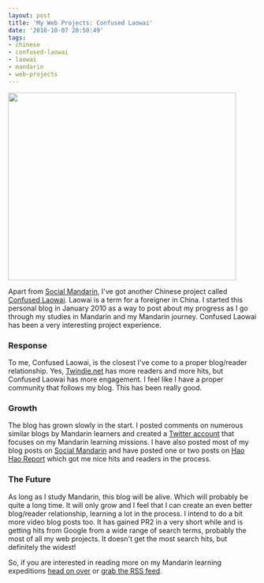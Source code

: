 ```yaml
---
layout: post
title: 'My Web Projects: Confused Laowai'
date: '2010-10-07 20:50:49'
tags:
- chinese
- confused-laowai
- laowai
- mandarin
- web-projects
---
```


<a rel="attachment wp-att-76" href="http://niel.delarouviere.com/2010/10/my-web-projects-confused-laowai/confusedlaowai/"><img class="aligncenter size-full wp-image-76" title="confusedlaowai" src="http://niel.delarouviere.com/wp-content/uploads/2010/10/confusedlaowai.jpg" alt="" width="462" height="380" /></a>

Apart from <a href="http://niel.delarouviere.com/tag/social-mandarin/">Social Mandarin</a>, I've got another Chinese project called <a href="http://confusedlaowai.com">Confused Laowai</a>. Laowai is a term for a foreigner in China. I started this personal blog in January 2010 as a way to post about my progress as I go through my studies in Mandarin and my Mandarin journey. Confused Laowai has been a very interesting project experience.
<h3>Response</h3>
To me, Confused Laowai, is the closest I've come to a proper blog/reader relationship. Yes, <a href="http://niel.delarouviere.com/tag/twindie-net/">Twindie.net</a> has more readers and more hits, but Confused Laowai has more engagement. I feel like I have a proper community that follows my blog. This has been really good.
<h3>Growth</h3>
The blog has grown slowly in the start. I posted comments on numerous similar blogs by Mandarin learners and created a <a href="http://twitter.com/confusedlaowai">Twitter account</a> that focuses on my Mandarin learning missions. I have also posted most of my blog posts on <a href="http://socialmandarin.com">Social Mandarin</a> and have posted one or two posts on <a href="http://haohaoreport.com">Hao Hao Report</a> which got me nice hits and readers in the process.
<h3>The Future</h3>
As long as I study Mandarin, this blog will be alive. Which will probably be quite a long time. It will only grow and I feel that I can create an even better blog/reader relationship, learning a lot in the process. I intend to do a bit more video blog posts too. It has gained PR2 in a very short while and is getting hits from Google from a wide range of search terms, probably the most of all my web projects. It doesn't get the most search hits, but definitely the widest!

So, if you are interested in reading more on my Mandarin learning expeditions <a href="http://confusedlaowai.com">head on over</a> or <a href="http://feeds.feedburner.com/ConfusedLaowai">grab the RSS feed</a>.